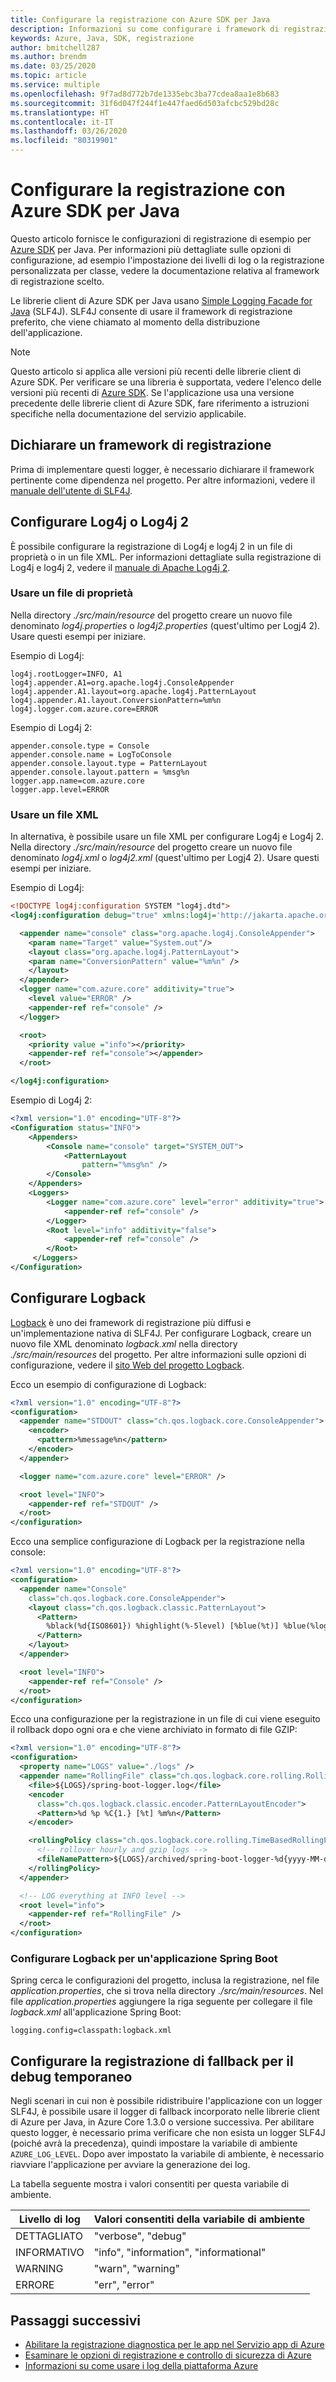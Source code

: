 ```yaml
---
title: Configurare la registrazione con Azure SDK per Java
description: Informazioni su come configurare i framework di registrazione per le librerie client di Azure SDK per Java
keywords: Azure, Java, SDK, registrazione
author: bmitchell287
ms.author: brendm
ms.date: 03/25/2020
ms.topic: article
ms.service: multiple
ms.openlocfilehash: 9f7ad8d772b7de1335ebc3ba77cdea8aa1e8b683
ms.sourcegitcommit: 31f6d047f244f1e447faed6d503afcbc529bd28c
ms.translationtype: HT
ms.contentlocale: it-IT
ms.lasthandoff: 03/26/2020
ms.locfileid: "80319901"
---
```

# <a name="configure-logging-with-the-azure-sdk-for-java"></a>Configurare la registrazione con Azure SDK per Java

Questo articolo fornisce le configurazioni di registrazione di esempio per [Azure SDK](https://azure.microsoft.com/downloads/) per Java. Per informazioni più dettagliate sulle opzioni di configurazione, ad esempio l'impostazione dei livelli di log o la registrazione personalizzata per classe, vedere la documentazione relativa al framework di registrazione scelto.

Le librerie client di Azure SDK per Java usano [Simple Logging Facade for Java](https://www.slf4j.org/) (SLF4J). SLF4J consente di usare il framework di registrazione preferito, che viene chiamato al momento della distribuzione dell'applicazione.

> [!NOTE]
> Questo articolo si applica alle versioni più recenti delle librerie client di Azure SDK. Per verificare se una libreria è supportata, vedere l'elenco delle versioni più recenti di [Azure SDK](https://azure.github.io/azure-sdk/releases/latest/java.html). Se l'applicazione usa una versione precedente delle librerie client di Azure SDK, fare riferimento a istruzioni specifiche nella documentazione del servizio applicabile.

## <a name="declare-a-logging-framework"></a>Dichiarare un framework di registrazione

Prima di implementare questi logger, è necessario dichiarare il framework pertinente come dipendenza nel progetto. Per altre informazioni, vedere il [manuale dell'utente di SLF4J](http://www.slf4j.org/manual.html#projectDep).

## <a name="configure-log4j-or-log4j-2"></a>Configurare Log4j o Log4j 2

È possibile configurare la registrazione di Log4j e log4j 2 in un file di proprietà o in un file XML. Per informazioni dettagliate sulla registrazione di Log4j e log4j 2, vedere il [manuale di Apache Log4j 2](https://logging.apache.org/log4j/2.x/manual/configuration.html).

### <a name="use-a-properties-file"></a>Usare un file di proprietà

Nella directory *./src/main/resource* del progetto creare un nuovo file denominato *log4j.properties* o *log4j2.properties* (quest'ultimo per Logj4 2). Usare questi esempi per iniziare.

Esempio di Log4j:

```properties
log4j.rootLogger=INFO, A1
log4j.appender.A1=org.apache.log4j.ConsoleAppender
log4j.appender.A1.layout=org.apache.log4j.PatternLayout
log4j.appender.A1.layout.ConversionPattern=%m%n
log4j.logger.com.azure.core=ERROR
```

Esempio di Log4j 2:

```properties
appender.console.type = Console
appender.console.name = LogToConsole
appender.console.layout.type = PatternLayout
appender.console.layout.pattern = %msg%n
logger.app.name=com.azure.core
logger.app.level=ERROR
```

### <a name="use-an-xml-file"></a>Usare un file XML

In alternativa, è possibile usare un file XML per configurare Log4j e Log4j 2. Nella directory *./src/main/resource* del progetto creare un nuovo file denominato *log4j.xml* o *log4j2.xml* (quest'ultimo per Logj4 2). Usare questi esempi per iniziare.

Esempio di Log4j:

```xml
<!DOCTYPE log4j:configuration SYSTEM "log4j.dtd">
<log4j:configuration debug="true" xmlns:log4j='http://jakarta.apache.org/log4j/'>

  <appender name="console" class="org.apache.log4j.ConsoleAppender">
    <param name="Target" value="System.out"/>
    <layout class="org.apache.log4j.PatternLayout">
    <param name="ConversionPattern" value="%m%n" />
    </layout>
  </appender>
  <logger name="com.azure.core" additivity="true">
    <level value="ERROR" />
    <appender-ref ref="console" />
  </logger>

  <root>
    <priority value ="info"></priority>
    <appender-ref ref="console"></appender>
  </root>

</log4j:configuration>
```

Esempio di Log4j 2:

```xml
<?xml version="1.0" encoding="UTF-8"?>
<Configuration status="INFO">
    <Appenders>
        <Console name="console" target="SYSTEM_OUT">
            <PatternLayout
                pattern="%msg%n" />
        </Console>
    </Appenders>
    <Loggers>
        <Logger name="com.azure.core" level="error" additivity="true">
            <appender-ref ref="console" />
        </Logger>
        <Root level="info" additivity="false">
            <appender-ref ref="console" />
        </Root>
     </Loggers>
</Configuration>
```

## <a name="configure-logback"></a>Configurare Logback

[Logback](https://logback.qos.ch/manual/introduction.html) è uno dei framework di registrazione più diffusi e un'implementazione nativa di SLF4J. Per configurare Logback, creare un nuovo file XML denominato *logback.xml* nella directory *./src/main/resources* del progetto. Per altre informazioni sulle opzioni di configurazione, vedere il [sito Web del progetto Logback](https://logback.qos.ch/manual/configuration.html).

Ecco un esempio di configurazione di Logback:

```xml
<?xml version="1.0" encoding="UTF-8"?>
<configuration>
  <appender name="STDOUT" class="ch.qos.logback.core.ConsoleAppender">
    <encoder>
      <pattern>%message%n</pattern>
    </encoder>
  </appender>

  <logger name="com.azure.core" level="ERROR" />

  <root level="INFO">
    <appender-ref ref="STDOUT" />
  </root>
</configuration>
```

Ecco una semplice configurazione di Logback per la registrazione nella console:

```xml
<?xml version="1.0" encoding="UTF-8"?>
<configuration>
  <appender name="Console"
    class="ch.qos.logback.core.ConsoleAppender">
    <layout class="ch.qos.logback.classic.PatternLayout">
      <Pattern>
        %black(%d{ISO8601}) %highlight(%-5level) [%blue(%t)] %blue(%logger{100}): %msg%n%throwable
      </Pattern>
    </layout>
  </appender>

  <root level="INFO">
    <appender-ref ref="Console" />
  </root>
</configuration>
```

Ecco una configurazione per la registrazione in un file di cui viene eseguito il rollback dopo ogni ora e che viene archiviato in formato di file GZIP:

```xml
<?xml version="1.0" encoding="UTF-8"?>
<configuration>
  <property name="LOGS" value="./logs" />
  <appender name="RollingFile" class="ch.qos.logback.core.rolling.RollingFileAppender">
    <file>${LOGS}/spring-boot-logger.log</file>
    <encoder
      class="ch.qos.logback.classic.encoder.PatternLayoutEncoder">
      <Pattern>%d %p %C{1.} [%t] %m%n</Pattern>
    </encoder>

    <rollingPolicy class="ch.qos.logback.core.rolling.TimeBasedRollingPolicy">
      <!-- rollover hourly and gzip logs -->
      <fileNamePattern>${LOGS}/archived/spring-boot-logger-%d{yyyy-MM-dd-HH}.log.gz</fileNamePattern>
    </rollingPolicy>
  </appender>

  <!-- LOG everything at INFO level -->
  <root level="info">
    <appender-ref ref="RollingFile" />
  </root>
</configuration>
```

### <a name="configure-logback-for-a-spring-boot-application"></a>Configurare Logback per un'applicazione Spring Boot

Spring cerca le configurazioni del progetto, inclusa la registrazione, nel file *application.properties*, che si trova nella directory *./src/main/resources*. Nel file *application.properties* aggiungere la riga seguente per collegare il file *logback.xml* all'applicazione Spring Boot:

```properties
logging.config=classpath:logback.xml
```

## <a name="configure-fallback-logging-for-temporary-debugging"></a>Configurare la registrazione di fallback per il debug temporaneo

Negli scenari in cui non è possibile ridistribuire l'applicazione con un logger SLF4J, è possibile usare il logger di fallback incorporato nelle librerie client di Azure per Java, in Azure Core 1.3.0 o versione successiva. Per abilitare questo logger, è necessario prima verificare che non esista un logger SLF4J (poiché avrà la precedenza), quindi impostare la variabile di ambiente `AZURE_LOG_LEVEL`. Dopo aver impostato la variabile di ambiente, è necessario riavviare l'applicazione per avviare la generazione dei log.

La tabella seguente mostra i valori consentiti per questa variabile di ambiente.

|Livello di log   |Valori consentiti della variabile di ambiente   |
|----------|-----------|
|DETTAGLIATO   |"verbose", "debug"     |
|INFORMATIVO|"info", "information", "informational"  |
|WARNING     |"warn", "warning"       |
|ERRORE    |"err", "error"  |

## <a name="next-steps"></a>Passaggi successivi

- [Abilitare la registrazione diagnostica per le app nel Servizio app di Azure](/azure/app-service/troubleshoot-diagnostic-logs) 
- [Esaminare le opzioni di registrazione e controllo di sicurezza di Azure](/azure/security/fundamentals/log-audit)
- [Informazioni su come usare i log della piattaforma Azure](/azure/azure-monitor/platform/platform-logs-overview)
